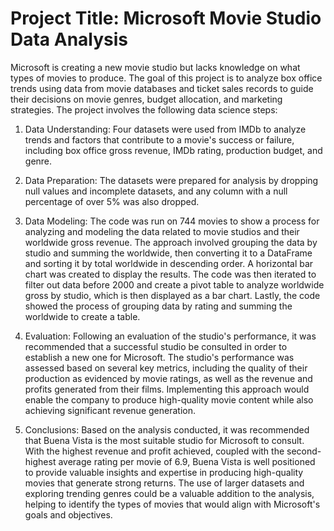 # Project Title: Microsoft Movie Studio Data Analysis
Microsoft is creating a new movie studio but lacks knowledge on what types of movies to produce. The goal of this project is to analyze box office trends using data from movie databases and ticket sales records to guide their decisions on movie genres, budget allocation, and marketing strategies. The project involves the following data science steps:

1. Data Understanding: Four datasets were used from IMDb to analyze trends and factors that contribute to a movie's success or failure, including box office gross revenue, IMDb rating, production budget, and genre.

2. Data Preparation: The datasets were prepared for analysis by dropping null values and incomplete datasets, and any column with a null percentage of over 5% was also dropped.

3. Data Modeling: The code was run on 744 movies to show a process for analyzing and modeling the data related to movie studios and their worldwide gross revenue. The approach involved grouping the data by studio and summing the worldwide, then converting it to a DataFrame and sorting it by total worldwide in descending order. A horizontal bar chart was created to display the results. The code was then iterated to filter out data before 2000 and create a pivot table to analyze worldwide gross by studio, which is then displayed as a bar chart. Lastly, the code showed the process of grouping data by rating and summing the worldwide to create a table.

4. Evaluation: Following an evaluation of the studio's performance, it was recommended that a successful studio be consulted in order to establish a new one for Microsoft. The studio's performance was assessed based on several key metrics, including the quality of their production as evidenced by movie ratings, as well as the revenue and profits generated from their films. Implementing this approach would enable the company to produce high-quality movie content while also achieving significant revenue generation.

5. Conclusions: Based on the analysis conducted, it was recommended that Buena Vista is the most suitable studio for Microsoft to consult. With the highest revenue and profit achieved, coupled with the second-highest average rating per movie of 6.9, Buena Vista is well positioned to provide valuable insights and expertise in producing high-quality movies that generate strong returns. The use of larger datasets and exploring trending genres could be a valuable addition to the analysis, helping to identify the types of movies that would align with Microsoft's goals and objectives.


